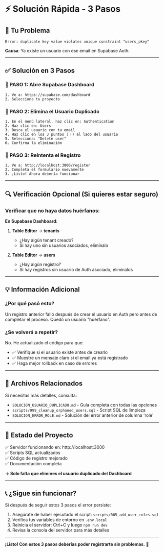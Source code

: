 # ⚡ Solución Rápida - 3 Pasos

## 🎯 Tu Problema
```
Error: duplicate key value violates unique constraint "users_pkey"
```

**Causa**: Ya existe un usuario con ese email en Supabase Auth.

---

## ✅ Solución en 3 Pasos

### 📍 PASO 1: Abre Supabase Dashboard
```
1. Ve a: https://supabase.com/dashboard
2. Selecciona tu proyecto
```

### 📍 PASO 2: Elimina el Usuario Duplicado
```
1. En el menú lateral, haz clic en: Authentication
2. Haz clic en: Users
3. Busca el usuario con tu email
4. Haz clic en los 3 puntos (⋮) al lado del usuario
5. Selecciona: "Delete user"
6. Confirma la eliminación
```

### 📍 PASO 3: Reintenta el Registro
```
1. Ve a: http://localhost:3000/register
2. Completa el formulario nuevamente
3. ¡Listo! Ahora debería funcionar
```

---

## 🔍 Verificación Opcional (Si quieres estar seguro)

### Verificar que no haya datos huérfanos:

**En Supabase Dashboard:**

1. **Table Editor** → **tenants**
   - ¿Hay algún tenant creado?
   - Si hay uno sin usuarios asociados, elimínalo

2. **Table Editor** → **users**
   - ¿Hay algún registro?
   - Si hay registros sin usuario de Auth asociado, elimínalos

---

## 💡 Información Adicional

### ¿Por qué pasó esto?
Un registro anterior falló después de crear el usuario en Auth pero antes de completar el proceso. Quedó un usuario "huérfano".

### ¿Se volverá a repetir?
No. He actualizado el código para que:
- ✅ Verifique si el usuario existe antes de crearlo
- ✅ Muestre un mensaje claro si el email ya está registrado
- ✅ Haga mejor rollback en caso de errores

---

## 📁 Archivos Relacionados

Si necesitas más detalles, consulta:
- `SOLUCION_USUARIO_DUPLICADO.md` - Guía completa con todas las opciones
- `scripts/999_cleanup_orphaned_users.sql` - Script SQL de limpieza
- `SOLUCION_ERROR_ROLE.md` - Solución del error anterior de columna 'role'

---

## 🚀 Estado del Proyecto

✅ Servidor funcionando en: http://localhost:3000  
✅ Scripts SQL actualizados  
✅ Código de registro mejorado  
✅ Documentación completa  

**→ Solo falta que elimines el usuario duplicado del Dashboard**

---

## 📞 ¿Sigue sin funcionar?

Si después de seguir estos 3 pasos el error persiste:

1. Asegúrate de haber ejecutado el script: `scripts/005_add_user_roles.sql`
2. Verifica tus variables de entorno en `.env.local`
3. Reinicia el servidor: Ctrl+C y luego `npm run dev`
4. Revisa la consola del servidor para más detalles

---

**¡Listo! Con estos 3 pasos deberías poder registrarte sin problemas.** 🎉


